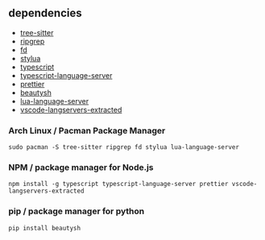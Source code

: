 
## dependencies
* [tree-sitter](https://github.com/tree-sitter/tree-sitter)
* [ripgrep](https://github.com/BurntSushi/ripgrep)
* [fd](https://github.com/sharkdp/fd)
* [stylua](https://github.com/JohnnyMorganz/StyLua)
* [typescript](https://github.com/microsoft/TypeScript)
* [typescript-language-server](https://github.com/typescript-language-server/typescript-language-server)
* [prettier](https://github.com/prettier/prettier)
* [beautysh](https://github.com/lovesegfault/beautysh)
* [lua-language-server](https://github.com/sumneko/)
* [vscode-langservers-extracted](https://github.com/hrsh7th/vscode-langservers-extracted)

### Arch Linux / Pacman Package Manager
```
sudo pacman -S tree-sitter ripgrep fd stylua lua-language-server
```

### NPM / package manager for Node.js
```
npm install -g typescript typescript-language-server prettier vscode-langservers-extracted
```

### pip / package manager for python
```
pip install beautysh
```
